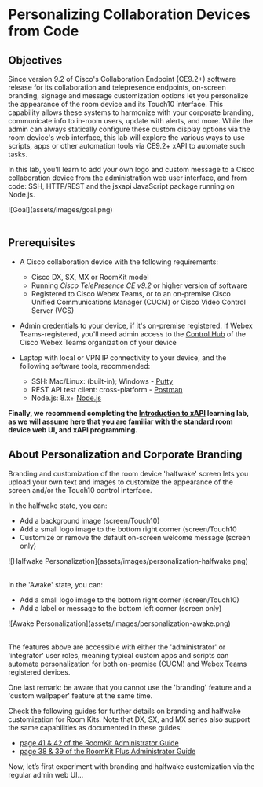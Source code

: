 # Personalizing Collaboration Devices from Code

## Objectives

Since version 9.2 of Cisco's Collaboration Endpoint (CE9.2+) software release for its collaboration and telepresence endpoints, on-screen branding, signage and message customization options let you personalize the appearance of the room device and its Touch10 interface.  This capability allows these systems to harmonize with your corporate branding, communicate info to in-room users, update with alerts, and more.  While the admin can always statically configure these custom display options via the room device's web interface, this lab will explore the various ways to use scripts, apps or other automation tools via CE9.2+ xAPI to automate such tasks.

In this lab, you’ll learn to add your own logo and custom message to a Cisco collaboration device from the administration web user interface, and from code: SSH, HTTP/REST and the jsxapi JavaScript package running on Node.js.

<div align="left">![Goal](assets/images/goal.png)</div><br/>

## Prerequisites

* A Cisco collaboration device with the following requirements:
  * Cisco DX, SX, MX or RoomKit model
  * Running _Cisco TelePresence CE v9.2_ or higher version of software
  * Registered to Cisco Webex Teams, or to an on-premise Cisco Unified Communications Manager (CUCM) or Cisco Video Control Server (VCS)

* Admin credentials to your device, if it's on-premise registered.  If Webex Teams-registered, you'll need admin access to the [Control Hub](https://admin.webex.com/login) of the Cisco Webex Teams organization of your device

* Laptop with local or VPN IP connectivity to your device, and the following software tools, recommended:
  * SSH: Mac/Linux: (built-in); Windows - [Putty](https://www.putty.org/)
  * REST API test client: cross-platform - [Postman](https://www.getpostman.com/)
  * Node.js: 8.x+ [Node.js](https://nodejs.org/en/)

**Finally, we recommend completing the [Introduction to xAPI](https://learninglabs.cisco.com/lab/collab-xapi-intro/step/1) learning lab, as we will assume here that you are familiar with the standard room device web UI, and xAPI programming.**

## About Personalization and Corporate Branding

Branding and customization of the room device 'halfwake' screen lets you upload your own text and images to customize the appearance of the screen and/or the Touch10 control interface.

In the halfwake state, you can:
  * Add a background image (screen/Touch10)
  * Add a small logo image to the bottom right corner (screen/Touch10
  * Customize or remove the default on-screen welcome message (screen only)

  <div align="left">![Halfwake Personalization](assets/images/personalization-halfwake.png)</div><br/>

In the 'Awake' state, you can:
  * Add a small logo image to the bottom right corner (screen/Touch10)
  * Add a label or message to the bottom left corner (screen only)

  <div align="left">![Awake Personalization](assets/images/personalization-awake.png)</div><br/>

The features above are accessible with either the 'administrator' or 'integrator' user roles, meaning typical custom apps and scripts can automate personalization for both on-premise (CUCM) and Webex Teams registered devices.

One last remark: be aware that you cannot use the 'branding' feature and a 'custom wallpaper' feature at the same time.

Check the following guides for further details on branding and halfwake customization for Room Kits. Note that DX, SX, and MX series also support the same capabilities as documented in these guides:
  * [page 41 & 42 of the RoomKit  Administrator Guide](https://www.cisco.com/c/dam/en/us/td/docs/telepresence/endpoint/ce92/room-kit-administrator-guide-ce92.pdf)
  * [page 38 & 39 of the RoomKit Plus Administrator Guide]( https://www.cisco.com/c/dam/en/us/td/docs/telepresence/endpoint/ce92/codec-plus-administrator-guide-ce92.pdf)

Now, let’s first experiment with branding and halfwake customization via the regular admin web UI...
